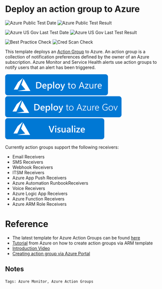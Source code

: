 # Deploy an action group to Azure 

![Azure Public Test Date](https://azurequickstartsservice.blob.core.windows.net/badges/monitor-action-groups/PublicLastTestDate.svg)
![Azure Public Test Result](https://azurequickstartsservice.blob.core.windows.net/badges/monitor-action-groups/PublicDeployment.svg)

![Azure US Gov Last Test Date](https://azurequickstartsservice.blob.core.windows.net/badges/monitor-action-groups/FairfaxLastTestDate.svg)
![Azure US Gov Last Test Result](https://azurequickstartsservice.blob.core.windows.net/badges/monitor-action-groups/FairfaxDeployment.svg)

![Best Practice Check](https://azurequickstartsservice.blob.core.windows.net/badges/monitor-action-groups/BestPracticeResult.svg)
![Cred Scan Check](https://azurequickstartsservice.blob.core.windows.net/badges/monitor-action-groups/CredScanResult.svg)

This template deploys an [Action Group](https://docs.microsoft.com/en-us/azure/azure-monitor/platform/action-groups) to Azure. An action group is a collection of notification preferences defined by the owner of an Azure subscription. Azure Monitor and Service Health alerts use action groups to notify users that an alert has been triggered.

[![Deploy To Azure](https://raw.githubusercontent.com/Azure/azure-quickstart-templates/master/1-CONTRIBUTION-GUIDE/images/deploytoazure.svg?sanitize=true)]("https://portal.azure.com/#create/Microsoft.Template/uri/https%3A%2F%2Fraw.githubusercontent.com%2FAzure%2Fazure-quickstart-templates%2Fmaster%2Fmonitor-action-groups%2Fazuredeploy.json")  [![Deploy To Azure US Gov](https://raw.githubusercontent.com/Azure/azure-quickstart-templates/master/1-CONTRIBUTION-GUIDE/images/deploytoazuregov.svg?sanitize=true)]("https://portal.azure.us/#create/Microsoft.Template/uri/https%3A%2F%2Fraw.githubusercontent.com%2FAzure%2Fazure-quickstart-templates%2Fmaster%2Fmonitor-action-groups%2Fazuredeploy.json")  [![Visualize](https://raw.githubusercontent.com/Azure/azure-quickstart-templates/master/1-CONTRIBUTION-GUIDE/images/visualizebutton.svg?sanitize=true)]("http://armviz.io/#/?load=https%3A%2F%2Fraw.githubusercontent.com%2FAzure%2Fazure-quickstart-templates%2Fmaster%2Fmonitor-action-groups%2Fazuredeploy.json")

Currently action groups support the following receivers: 
- Email Receivers
- SMS Receivers
- Webhook Receivers
- ITSM Receivers
- Azure App Push Receivers
- Azure Automation RunbookReceivers
- Voice Receivers
- Azure Logic App Receivers
- Azure Function Receivers
- Azure ARM Role Receivers

# Reference

- The latest template for Azure Action Groups can be found [here](https://docs.microsoft.com/en-us/azure/templates/microsoft.insights/2019-06-01/actiongroups)
- [Tutorial](https://docs.microsoft.com/en-us/azure/azure-monitor/platform/action-groups-create-resource-manager-template) from Azure on how to create action groups via ARM template 
- [Introduction Video](https://azure.microsoft.com/en-us/resources/videos/azure-friday-azure-monitor-action-groups/)
- [Creating action group via Azure Portal](https://docs.microsoft.com/en-us/azure/azure-monitor/platform/action-groups)

## Notes
`Tags: Azure Monitor, Azure Action Groups`
